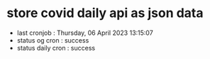 # store covid daily api as json data

- last cronjob : Thursday, 06 April 2023 13:15:07
- status og cron : success
- status daily cron : success
      
      
